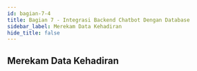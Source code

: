 ```yaml
---
id: bagian-7-4
title: Bagian 7 - Integrasi Backend Chatbot Dengan Database
sidebar_label: Merekam Data Kehadiran
hide_title: false
---
```

## Merekam Data Kehadiran
